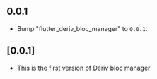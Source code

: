 ## 0.0.1

 - Bump "flutter_deriv_bloc_manager" to `0.0.1`.

## [0.0.1]

- This is the first version of Deriv bloc manager
